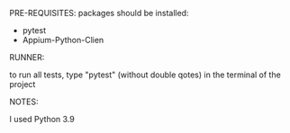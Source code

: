 PRE-REQUISITES:
packages should be installed:
- pytest
- Appium-Python-Clien

RUNNER:

to run all tests, type "pytest" (without double qotes) in the terminal of the project

NOTES:

I used Python 3.9
